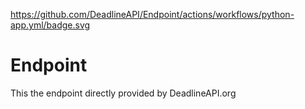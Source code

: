 https://github.com/DeadlineAPI/Endpoint/actions/workflows/python-app.yml/badge.svg

# Endpoint
This the endpoint directly provided by DeadlineAPI.org

